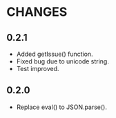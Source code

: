 CHANGES
=========


0.2.1
-------
- Added getIssue() function.
- Fixed bug due to unicode string.
- Test improved.


0.2.0
-------
- Replace eval() to JSON.parse().
